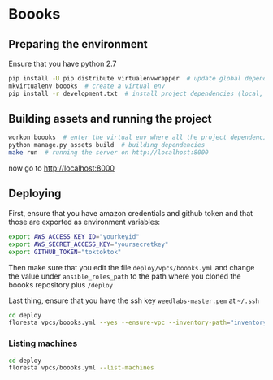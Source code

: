 # Boooks


## Preparing the environment


Ensure that you have python 2.7


```bash
pip install -U pip distribute virtualenvwrapper  # update global dependencies
mkvirtualenv boooks  # create a virtual env
pip install -r development.txt  # install project dependencies (local, because are only used by this project)
```

## Building assets and running the project

```bash
workon boooks  # enter the virtual env where all the project dependencies are installed
python manage.py assets build  # building dependencies
make run  # running the server on http://localhost:8000
```

now go to [http://localhost:8000](http://localhost:8000)


## Deploying

First, ensure that you have amazon credentials and github token and that those are exported as environment variables:

```bash
export AWS_ACCESS_KEY_ID="yourkeyid"
export AWS_SECRET_ACCESS_KEY="yoursecretkey"
export GITHUB_TOKEN="toktoktok"
```

Then make sure that you edit the file `deploy/vpcs/boooks.yml` and change the value under `ansible_roles_path` to the path where you cloned the boooks repository plus `/deploy`

Last thing, ensure that you have the ssh key `weedlabs-master.pem` at `~/.ssh`

```bash
cd deploy
floresta vpcs/boooks.yml --yes --ensure-vpc --inventory-path="inventory" --ansible -vvvv -M library -u ubuntu --extra-vars='{"github_token":"$(GITHUB_TOKEN)","AWS_ACCESS_KEY_ID":"$(AWS_ACCESS_KEY_ID)","AWS_SECRET_ACCESS_KEY":"$(AWS_SECRET_ACCESS_KEY)"}'
```

### Listing machines

```bash
cd deploy
floresta vpcs/boooks.yml --list-machines
```
